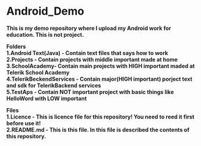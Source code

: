 # Android_Demo
<strong>This is my demo repository where I upload my Android work for education. This is not project.<strong> </br>

<b>Folders</b> </br>
1.Android Text(Java) - Contain text files that says how to work </br>
2.Projects - Contain projects with middle important made at home </br>
3.SchoolAcademy- Contain main projects with HIGH important maded at Telerik School Academy </br>
4.TelerikBeckendServices - Contain major(HIGH important) porject text and sdk for TelerikBackend services </br>
5.TestAps - Contain NOT important project with basic things like HelloWord with LOW important </br>

<b>Files</b> </br>
1.Licence - This is licence file for this repository! You need to reed it first before use it! </br>
2.README.md - This is this file. In this file is described the contents of this repository. </br>
